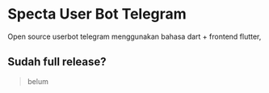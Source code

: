 # Specta User Bot Telegram

Open source userbot telegram menggunakan bahasa dart + frontend flutter,

## Sudah full release?
> belum

